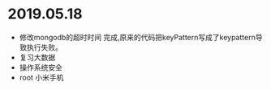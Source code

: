 # 2019.05.18
- 修改mongodb的超时时间
  完成,原来的代码把keyPattern写成了keypattern导致执行失败。
- 复习大数据 
- 操作系统安全 
- root 小米手机
